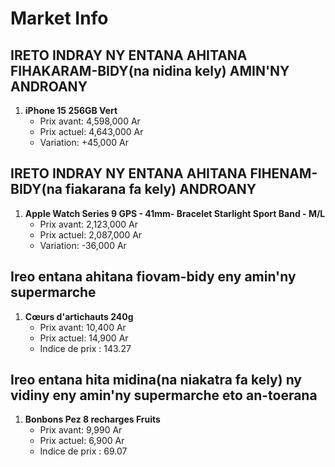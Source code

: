 # Market Info

## IRETO INDRAY NY ENTANA AHITANA FIHAKARAM-BIDY(na nidina kely) AMIN'NY ANDROANY

1. **iPhone 15 256GB Vert**
   - Prix avant: 4,598,000 Ar
   - Prix actuel: 4,643,000 Ar
   - Variation: +45,000 Ar

## IRETO INDRAY NY ENTANA AHITANA FIHENAM-BIDY(na fiakarana fa kely) ANDROANY

1. **Apple Watch Series 9 GPS - 41mm- Bracelet Starlight Sport Band - M/L**
   - Prix avant: 2,123,000 Ar
   - Prix actuel: 2,087,000 Ar
   - Variation: -36,000 Ar

## Ireo entana ahitana fiovam-bidy eny amin'ny supermarche

1. **Cœurs d'artichauts 240g**
   - Prix avant: 10,400 Ar
   - Prix actuel: 14,900 Ar
   - Indice de prix : 143.27

## Ireo entana hita midina(na niakatra fa kely) ny vidiny eny amin'ny supermarche eto an-toerana

1. **Bonbons Pez 8 recharges Fruits**
   - Prix avant: 9,990 Ar
   - Prix actuel: 6,900 Ar
   - Indice de prix : 69.07

